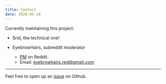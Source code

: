 ```yaml
---
title: Contact
date: 2020-05-14
---
```


Currently maintaining this project:

* Srid, the technical one!

* EyebrowHairs, subreddit moderator
    * [PM](https://reddit.com/message/compose?to=/r/Zettelkasten) on Reddit.
    * Email: eyebrowhairs.red@gmail.com

---

Feel free to open up an [issue](https://github.com/srid/reddit.zettel.page/issues) on Github.